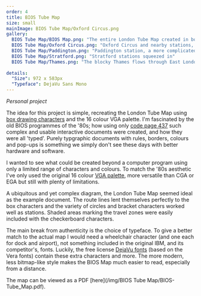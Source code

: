 ```yaml
---
order: 4
title: BIOS Tube Map
size: small
mainImage: BIOS Tube Map/Oxford Circus.png
gallery:
  BIOS Tube Map/BIOS Map.png: "The entire London Tube Map created in box drawing characters" 
  BIOS Tube Map/Oxford Circus.png: "Oxford Circus and nearby stations, the basic station designs"
  BIOS Tube Map/Paddington.png: "Paddington station, a more complicated design"
  BIOS Tube Map/Stratford.png: "Stratford stations squeezed in"
  BIOS Tube Map/Thames.png: "The blocky Thames flows through East London" 
 
details:
  "Size": 972 x 583px
  "Typeface": DejaVu Sans Mono
---
```


_Personal project_

The idea for this project is simple, recreating the London Tube Map using [box drawing characters](https://en.wikipedia.org/wiki/Box-drawing_character) and the 16 colour VGA palette. I'm fascinated by the old BIOS programmes of the '80s; how using only [code page 437](https://en.wikipedia.org/wiki/Code_page_437) such complex and usable interactive documents were created, and how they were all 'typed'. Purely typgraphic documents with rules, borders, colours and pop-ups is something we simply don't see these days with better hardware and software.

I wanted to see what could be created beyond a computer program using only a limited range of characters and colours. To match the '80s aesthetic I've only used the original 16 colour [VGA palette](https://en.wikipedia.org/wiki/VGA_text_mode#SVGATextMode), more versatile than CGA or EGA but still with plenty of limitations.

A ubiquitous and yet complex diagram, the London Tube Map seemed ideal as the example document. The route lines lent themselves perfectly to the box characters and the variety of circles and bracket characters worked well as stations. Shaded areas marking the travel zones were easily included with the checkerboard characters.

The main break from authenticity is the choice of typeface. To give a better match to the actual map I would need a wheelchair character (and one each for dock and airport), not something included in the original IBM, and its competitor's, fonts. Luckily, the free license [DejaVu fonts](https://dejavu-fonts.github.io) (based on the Vera fonts) contain these extra characters and more. The more modern, less bitmap-like style makes the BIOS Map much easier to read, especially from a distance.

The map can be viewed as a PDF [here](/img/BIOS Tube Map/BIOS-Tube_Map.pdf).